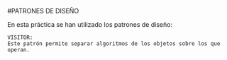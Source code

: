 #PATRONES DE DISEÑO

En esta práctica se han utilizado los patrones de diseño:

	VISITOR:
	Este patrón permite separar algoritmos de los objetos sobre los que operan.